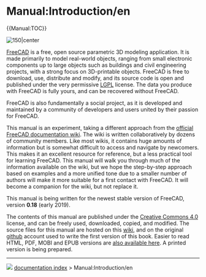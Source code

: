 # Manual:Introduction/en
{{Manual:TOC}}

![150\|center](images/Crystal_Clear_manual.png )

[FreeCAD](http://www.freecadweb.org) is a free, open source parametric 3D modeling application. It is made primarily to model real-world objects, ranging from small electronic components up to large objects such as buildings and civil engineering projects, with a strong focus on 3D-printable objects. FreeCAD is free to download, use, distribute and modify, and its source code is open and published under the very permissive [LGPL](https://en.wikipedia.org/wiki/GNU_Lesser_General_Public_License) license. The data you produce with FreeCAD is fully yours, and can be recovered without FreeCAD.

FreeCAD is also fundamentally a social project, as it is developed and maintained by a community of developers and users united by their passion for FreeCAD.

This manual is an experiment, taking a different approach from the [official FreeCAD documentation wiki](Main_Page.md). The wiki is written collaboratively by dozens of community members. Like most wikis, it contains huge amounts of information but is somewhat difficult to access and navigate by newcomers. This makes it an excellent resource for reference, but a less practical tool for learning FreeCAD. This manual will walk you through much of the information available on the wiki, but we hope the step-by-step approach based on examples and a more unified tone due to a smaller number of authors will make it more suitable for a first contact with FreeCAD. It will become a companion for the wiki, but not replace it.

This manual is being written for the newest stable version of FreeCAD, version **0.18** (early 2019).

The contents of this manual are published under the [Creative Commons 4.0](http://creativecommons.org/licenses/by/4.0/) license, and can be freely used, downloaded, copied, and modified. The source files for this manual are hosted on this [wiki](Main_Page.md), and on the original [github](https://github.com/yorikvanhavre/FreeCAD-manual) account used to write the first version of this book. Easier to read HTML, PDF, MOBI and EPUB versions are [also available here](https://github.com/yorikvanhavre/FreeCAD-manual/releases). A printed version is being prepared.



---
![](images/Button_right.svg) [documentation index](../README.md) > Manual:Introduction/en
